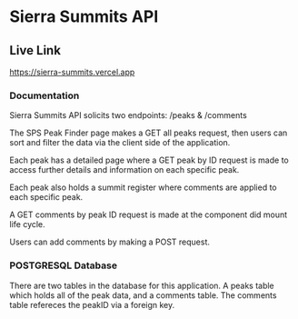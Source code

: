 # Sierra Summits API

## Live Link

https://sierra-summits.vercel.app

### Documentation

Sierra Summits API solicits two endpoints: 
/peaks & /comments

The SPS Peak Finder page makes a GET all peaks request, then users can sort and filter the data via the client side of the application.

Each peak has a detailed page where a GET peak by ID request is made to access further details and information on each specific peak.

Each peak also holds a summit register where comments are applied to each specific peak. 

A GET comments by peak ID request is made at the component did mount life cycle.

Users can add comments by making a POST request.

### POSTGRESQL Database

There are two tables in the database for this application. A peaks table which holds all of the peak data, and a comments table. The comments table refereces the peakID via a foreign key.
